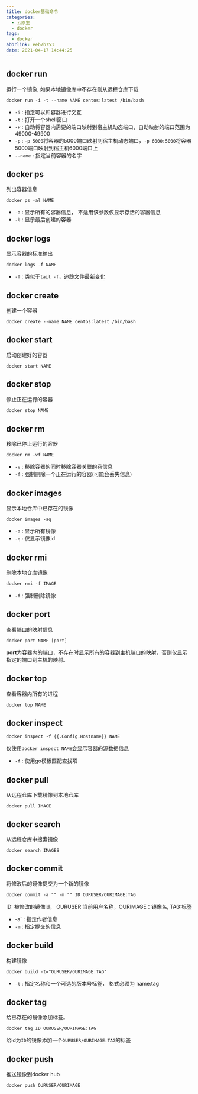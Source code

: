 ```yaml
---
title: docker基础命令
categories:
  - 云原生
  - docker
tags:
  - docker
abbrlink: eeb7b753
date: 2021-04-17 14:44:25
---
```

## docker run 

运行一个镜像, 如果本地镜像库中不存在则从远程仓库下载

```shell
docker run -i -t --name NAME centos:latest /bin/bash
```

* `-i` : 指定可以和容器进行交互
* `-t` : 打开一个shell窗口
* `-P` :  自动将容器内需要的端口映射到宿主机动态端口，自动映射的端口范围为49000-49900
* `-p` : `-p 5000`将容器的5000端口映射到宿主机动态端口，`-p 6000:5000`将容器5000端口映射到宿主机6000端口上
* `--name` : 指定当前容器的名字

<!-- more -->

## docker ps

列出容器信息

```shell
docker ps -al NAME
```

* `-a` : 显示所有的容器信息， 不适用该参数仅显示存活的容器信息
* `-l` :  显示最后创建的容器

## docker logs

显示容器的标准输出

```shell
docker logs -f NAME
```

* `-f` : 类似于`tail -f`，追踪文件最新变化

## docker create

创建一个容器

```shell
docker create --name NAME centos:latest /bin/bash
```

## docker start

启动创建好的容器

```she
docker start NAME
```

## docker stop

停止正在运行的容器

```sh
docker stop NAME
```

## docker rm

移除已停止运行的容器

```shell
docker rm -vf NAME
```

* `-v` : 移除容器的同时移除容器关联的卷信息
* `-f` : 强制删除一个正在运行的容器(可能会丢失信息)

## docker images

显示本地仓库中已存在的镜像

```shell
docker images -aq
```

* `-a` : 显示所有镜像
* `-q` : 仅显示镜像id

## docker rmi

删除本地仓库镜像

```shell
docker rmi -f IMAGE
```

* `-f` : 强制删除镜像

## docker port

查看端口的映射信息

```shell
docker port NAME [port]
```

**port**为容器内的端口，不存在时显示所有的容器到主机端口的映射，否则仅显示指定的端口到主机的映射。

## docker top

查看容器内所有的进程

```shell
docker top NAME
```

## docker inspect

```shell
docker inspect -f {{.Config.Hostname}} NAME
```

仅使用`docker inspect NAME`会显示容器的源数据信息

* `-f` : 使用go模板匹配查找项

## docker pull

从远程仓库下载镜像到本地仓库

```shell
docker pull IMAGE
```

## docker search 

从远程仓库中搜索镜像

```shell
docker search IMAGES
```

## docker commit

将修改后的镜像提交为一个新的镜像

```shell
docker commit -a "" -m "" ID OURUSER/OURIMAGE:TAG
```

ID: 被修改的镜像id， OURUSER:当前用户名称，OURIMAGE：镜像名, TAG:标签

* -a` : 指定作者信息
* `-m` : 指定提交的信息

## docker build

构建镜像

```shell
docker build -t="OURUSER/OURIMAGE:TAG"
```

* `-t` : 指定名称和一个可选的版本号标签， 格式必须为 name:tag

## docker tag

给已存在的镜像添加标签。

```shell
docker tag ID OURUSER/OURIMAGE:TAG
```

给id为`ID`的镜像添加一个`OURUSER/OURIMAGE:TAG`的标签

## docker push

推送镜像到docker hub

```shell
docker push OURUSER/OURIMAGE
```

